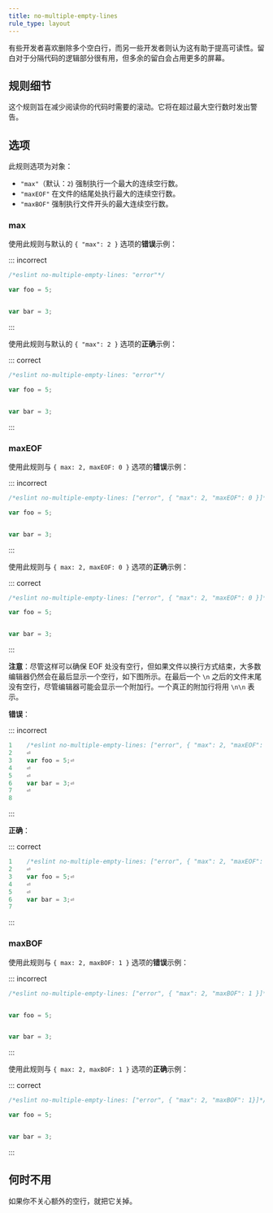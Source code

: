 ```yaml
---
title: no-multiple-empty-lines
rule_type: layout
---
```


有些开发者喜欢删除多个空白行，而另一些开发者则认为这有助于提高可读性。留白对于分隔代码的逻辑部分很有用，但多余的留白会占用更多的屏幕。

## 规则细节

这个规则旨在减少阅读你的代码时需要的滚动。它将在超过最大空行数时发出警告。

## 选项

此规则选项为对象：

* `"max"`（默认：`2`) 强制执行一个最大的连续空行数。
* `"maxEOF"` 在文件的结尾处执行最大的连续空行数。
* `"maxBOF"` 强制执行文件开头的最大连续空行数。

### max

使用此规则与默认的 `{ "max": 2 }` 选项的**错误**示例：

::: incorrect

```js
/*eslint no-multiple-empty-lines: "error"*/

var foo = 5;


var bar = 3;
```

:::

使用此规则与默认的 `{ "max": 2 }` 选项的**正确**示例：

::: correct

```js
/*eslint no-multiple-empty-lines: "error"*/

var foo = 5;


var bar = 3;
```

:::

### maxEOF

使用此规则与 `{ max: 2, maxEOF: 0 }` 选项的**错误**示例：

::: incorrect

```js
/*eslint no-multiple-empty-lines: ["error", { "max": 2, "maxEOF": 0 }]*/

var foo = 5;


var bar = 3;


```

:::

使用此规则与 `{ max: 2, maxEOF: 0 }` 选项的**正确**示例：

::: correct

```js
/*eslint no-multiple-empty-lines: ["error", { "max": 2, "maxEOF": 0 }]*/

var foo = 5;


var bar = 3;
```

:::

**注意**：尽管这样可以确保 EOF 处没有空行，但如果文件以换行方式结束，大多数编辑器仍然会在最后显示一个空行，如下图所示。在最后一个 `\n` 之后的文件末尾没有空行，尽管编辑器可能会显示一个附加行。一个真正的附加行将用 `\n\n` 表示。

**错误**：

::: incorrect

```js
1    /*eslint no-multiple-empty-lines: ["error", { "max": 2, "maxEOF": 0 }]*/⏎
2    ⏎
3    var foo = 5;⏎
4    ⏎
5    ⏎
6    var bar = 3;⏎
7    ⏎
8
```

:::

**正确**：

::: correct

```js
1    /*eslint no-multiple-empty-lines: ["error", { "max": 2, "maxEOF": 0 }]*/⏎
2    ⏎
3    var foo = 5;⏎
4    ⏎
5    ⏎
6    var bar = 3;⏎
7
```

:::

### maxBOF

使用此规则与 `{ max: 2, maxBOF: 1 }` 选项的**错误**示例：

::: incorrect

```js
/*eslint no-multiple-empty-lines: ["error", { "max": 2, "maxBOF": 1 }]*/


var foo = 5;


var bar = 3;
```

:::

使用此规则与 `{ max: 2, maxBOF: 1 }` 选项的**正确**示例：

::: correct

```js
/*eslint no-multiple-empty-lines: ["error", { "max": 2, "maxBOF": 1}]*/

var foo = 5;


var bar = 3;
```

:::

## 何时不用

如果你不关心额外的空行，就把它关掉。
